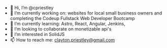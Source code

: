 - 👋 Hi, I’m @cpriestley
- 🔭 I’m currently working on: websites for local small business owners and completing the Codeup Fullstack Web Developer Bootcamp
- 🌱 I’m currently learning: Astro, React, Angular, Jenkins, 
- 💞️ I’m looking to collaborate on monetizable api's
- 👀 I’m interested in SolidJS 
- 📫 How to reach me: clayton.priestley@gmail.com

<!---
cpriestley/cpriestley is a ✨ special ✨ repository because its `README.md` (this file) appears on your GitHub profile.
You can click the Preview link to take a look at your changes.
--->
